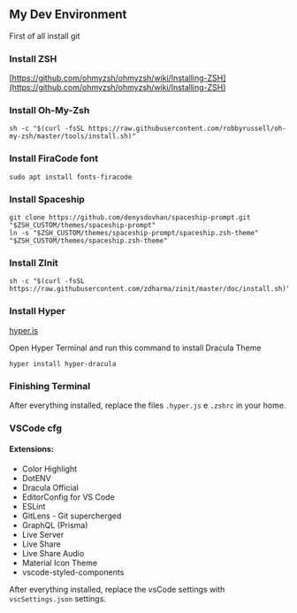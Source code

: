 ## My Dev Environment
First of all install git

### Install ZSH
[https://github.com/ohmyzsh/ohmyzsh/wiki/Installing-ZSH](https://github.com/ohmyzsh/ohmyzsh/wiki/Installing-ZSH)


### Install Oh-My-Zsh
```
sh -c "$(curl -fsSL https://raw.githubusercontent.com/robbyrussell/oh-my-zsh/master/tools/install.sh)"
```

### Install FiraCode font
```
sudo apt install fonts-firacode
```

### Install Spaceship
```
git clone https://github.com/denysdovhan/spaceship-prompt.git "$ZSH_CUSTOM/themes/spaceship-prompt"
ln -s "$ZSH_CUSTOM/themes/spaceship-prompt/spaceship.zsh-theme" "$ZSH_CUSTOM/themes/spaceship.zsh-theme"
```

### Install ZInit
```
sh -c "$(curl -fsSL https://raw.githubusercontent.com/zdharma/zinit/master/doc/install.sh)"
```

### Install Hyper
[hyper.is](hyper.is)

Open Hyper Terminal and run this command to install Dracula Theme
```
hyper install hyper-dracula
```

### Finishing Terminal
After everything installed, replace the files ```.hyper.js``` e ```.zshrc``` in your home.

### VSCode cfg
#### Extensions:
- Color Highlight
- DotENV
- Dracula Official
- EditorConfig for VS Code
- ESLint
- GitLens - Git supercherged
- GraphQL (Prisma)
- Live Server
- Live Share
- Live Share Audio
- Material Icon Theme
- vscode-styled-components

After everything installed, replace the vsCode settings with ```vscSettings.json``` settings.
